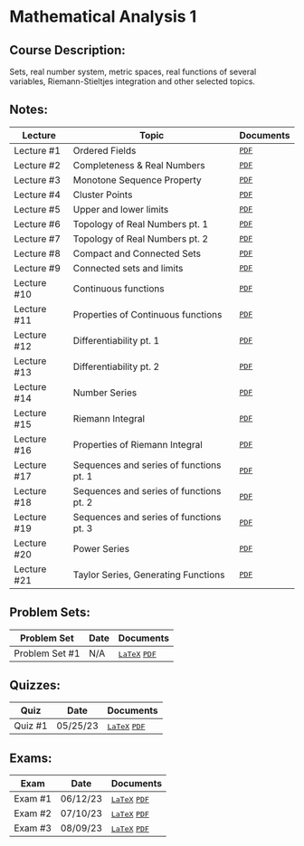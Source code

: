 # Mathematical Analysis 1
## Course Description: 
Sets, real number system, metric spaces, real functions of several variables, Riemann-Stieltjes integration and other selected topics.

## Notes:
| Lecture | Topic | Documents |
| ------- | ----- | --------- |
| Lecture #1 | Ordered Fields | <kbd>[PDF](https://github.com/hunterjmatthews/Undergraduate-Classes/blob/main/Mathematical%20Analysis%20I/Notes/Lecture%201/Ordered%20Fields.pdf)</kbd>|
| Lecture #2 | Completeness & Real Numbers | <kbd>[PDF](https://github.com/hunterjmatthews/Undergraduate-Classes/blob/main/Mathematical%20Analysis%20I/Notes/Lecture%202/Completeness%20%26%20Real%20Numbers.pdf)</kbd>|
| Lecture #3 | Monotone Sequence Property | <kbd>[PDF](https://github.com/hunterjmatthews/Undergraduate-Classes/blob/main/Mathematical%20Analysis%20I/Notes/Lecture%203/Monotone%20Sequence%20Property.pdf)</kbd>|
| Lecture #4 | Cluster Points | <kbd>[PDF](https://github.com/hunterjmatthews/Undergraduate-Classes/blob/main/Mathematical%20Analysis%20I/Notes/Lecture%204/Cluster%20Points.pdf)</kbd>|
| Lecture #5 | Upper and lower limits | <kbd>[PDF](https://github.com/hunterjmatthews/Undergraduate-Classes/blob/main/Mathematical%20Analysis%20I/Notes/Lecture%205/Upper%20and%20lower%20limits.pdf)</kbd>|
| Lecture #6 | Topology of Real Numbers pt. 1 | <kbd>[PDF](https://github.com/hunterjmatthews/Undergraduate-Classes/blob/main/Mathematical%20Analysis%20I/Notes/Lecture%206/Topology%20of%20Real%20Numbers.pdf)</kbd>|
| Lecture #7 | Topology of Real Numbers pt. 2 | <kbd>[PDF](https://github.com/hunterjmatthews/Undergraduate-Classes/blob/main/Mathematical%20Analysis%20I/Notes/Lecture%207/Topology%20of%20Real%20Numbers%202.pdf)</kbd>|
| Lecture #8 | Compact and Connected Sets | <kbd>[PDF](https://github.com/hunterjmatthews/Undergraduate-Classes/blob/main/Mathematical%20Analysis%20I/Notes/Lecture%208/Compact%20and%20Connected%20Sets.pdf)</kbd>|
| Lecture #9 | Connected sets and limits | <kbd>[PDF](https://github.com/hunterjmatthews/Undergraduate-Classes/blob/main/Mathematical%20Analysis%20I/Notes/Lecture%209/Connected%20sets%20and%20limits.pdf)</kbd>|
| Lecture #10 | Continuous functions | <kbd>[PDF](https://github.com/hunterjmatthews/Undergraduate-Classes/blob/main/Mathematical%20Analysis%20I/Notes/Lecture%2010/Continuous%20functions.pdf)</kbd>|
| Lecture #11 | Properties of Continuous functions | <kbd>[PDF](https://github.com/hunterjmatthews/Undergraduate-Classes/blob/main/Mathematical%20Analysis%20I/Notes/Lecture%2011/Properties%20of%20Continuous%20functions.pdf)</kbd>|
| Lecture #12 | Differentiability pt. 1 | <kbd>[PDF](https://github.com/hunterjmatthews/Undergraduate-Classes/blob/main/Mathematical%20Analysis%20I/Notes/Lecture%2012/Differentiability.pdf)</kbd>|
| Lecture #13 | Differentiability pt. 2 | <kbd>[PDF](https://github.com/hunterjmatthews/Undergraduate-Classes/blob/main/Mathematical%20Analysis%20I/Notes/Lecture%2013/Differentiability%202.pdf)</kbd>|
| Lecture #14 | Number Series | <kbd>[PDF](https://github.com/hunterjmatthews/Undergraduate-Classes/blob/main/Mathematical%20Analysis%20I/Notes/Lecture%2014/Number%20Series.pdf)</kbd>|
| Lecture #15 | Riemann Integral | <kbd>[PDF](https://github.com/hunterjmatthews/Undergraduate-Classes/blob/main/Mathematical%20Analysis%20I/Notes/Lecture%2015/Riemann%20Integral.pdf)</kbd>|
| Lecture #16 | Properties of Riemann Integral | <kbd>[PDF](https://github.com/hunterjmatthews/Undergraduate-Classes/blob/main/Mathematical%20Analysis%20I/Notes/Lecture%2016/Properties%20of%20Riemann%20Integral.pdf)</kbd>|
| Lecture #17 | Sequences and series of functions pt. 1 | <kbd>[PDF](https://github.com/hunterjmatthews/Undergraduate-Classes/blob/main/Mathematical%20Analysis%20I/Notes/Lecture%2017/Sequences%20and%20series%20of%20functions.pdf)</kbd>|
| Lecture #18 | Sequences and series of functions pt. 2 | <kbd>[PDF](https://github.com/hunterjmatthews/Undergraduate-Classes/blob/main/Mathematical%20Analysis%20I/Notes/Lecture%2018/Sequences%20and%20series%20of%20functions%202.pdf)</kbd>|
| Lecture #19 | Sequences and series of functions pt. 3 | <kbd>[PDF](https://github.com/hunterjmatthews/Undergraduate-Classes/blob/main/Mathematical%20Analysis%20I/Notes/Lecture%2019/Sequences%20and%20series%20of%20functions%203.pdf)</kbd>|
| Lecture #20 | Power Series | <kbd>[PDF](https://github.com/hunterjmatthews/Undergraduate-Classes/blob/main/Mathematical%20Analysis%20I/Notes/Lecture%2020/Power%20Series.pdf)</kbd>|
| Lecture #21 | Taylor Series, Generating Functions | <kbd>[PDF](https://github.com/hunterjmatthews/Undergraduate-Classes/blob/main/Mathematical%20Analysis%20I/Notes/Lecture%2021/Taylor%20Series%2C%20Generating%20Functions.pdf)</kbd>|

## Problem Sets:
| Problem Set | Date | Documents |
| -------- | ---- | ---------- |
| Problem Set #1 | N/A | <kbd>[LaTeX]()</kbd> <kbd>[PDF]()</kbd> |

## Quizzes:
| Quiz | Date | Documents |
| ---- | ---- | --------- |
| Quiz #1 | 05/25/23 | <kbd>[LaTeX](https://github.com/hunterjmatthews/Undergraduate-Classes/blob/main/Mathematical%20Analysis%20I/Quizzes/Quiz%201/Quiz%201.tex)</kbd> <kbd>[PDF](https://github.com/hunterjmatthews/Undergraduate-Classes/blob/main/Mathematical%20Analysis%20I/Quizzes/Quiz%201/Quiz_1.pdf)</kbd> |

## Exams:
| Exam | Date | Documents |
| ---- | ---- | --------- |
| Exam #1 | 06/12/23 | <kbd>[LaTeX]()</kbd> <kbd>[PDF]()</kbd> |
| Exam #2 | 07/10/23 | <kbd>[LaTeX](https://github.com/hunterjmatthews/Undergraduate-Classes/blob/main/Mathematical%20Analysis%20I/Exams/Exam%202/Exam%202.tex)</kbd> <kbd>[PDF](https://github.com/hunterjmatthews/Undergraduate-Classes/blob/main/Mathematical%20Analysis%20I/Exams/Exam%202/Exam%202.pdf)</kbd> |
| Exam #3 | 08/09/23 | <kbd>[LaTeX]()</kbd> <kbd>[PDF](https://github.com/hunterjmatthews/Undergraduate-Classes/blob/main/Mathematical%20Analysis%20I/Exams/Exam%203/Exam%203.pdf)</kbd> |
